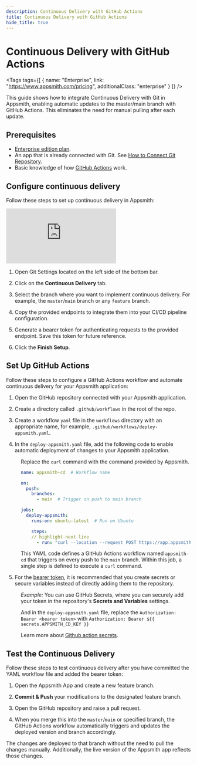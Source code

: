 ```yaml
---
description: Continuous Delivery with GitHub Actions
title: Continuous Delivery with GitHub Actions
hide_title: true
---
```


<!-- vale off -->

<div className="tag-wrapper">
 <h1>Continuous Delivery with GitHub Actions</h1>

<Tags
tags={[
{ name: "Enterprise", link: "https://www.appsmith.com/pricing", additionalClass: "enterprise" }
]}
/>

</div>

<!-- vale on -->

This guide shows how to integrate Continuous Delivery with Git in Appsmith, enabling automatic updates to the master/main branch with GitHub Actions. This eliminates the need for manual pulling after each update.

## Prerequisites

* [Enterprise edition plan](https://www.appsmith.com/pricing).
* An app that is already connected with Git. See [How to Connect Git Repository](/advanced-concepts/version-control-with-git/connecting-to-git-repository).
* Basic knowledge of how [GitHub Actions](https://docs.github.com/en/actions) work.

## Configure continuous delivery

Follow these steps to set up continuous delivery in Appsmith:


<div style={{ position: "relative", paddingBottom: "calc(50.520833333333336% + 41px)", height: "0", width: "100%" }}>
  <iframe src="https://demo.arcade.software/qyXQyJVooFHKHPPyqfvU?embed" frameborder="0" loading="lazy" webkitallowfullscreen mozallowfullscreen allowfullscreen style={{ position: "absolute", top: "0", left: "0", width: "100%", height: "100%", colorScheme: "light" }} title="Appsmith | Connect Data">
  </iframe>
</div>


1. Open Git Settings located on the left side of the bottom bar.

2. Click on the **Continuous Delivery** tab.

3. Select the branch where you want to implement continuous delivery. For example, the `master`/`main` branch or any `feature` branch.

4. Copy the provided endpoints to integrate them into your CI/CD pipeline configuration. 

5. Generate a bearer token for authenticating requests to the provided endpoint. Save this token for future reference.

6. Click the **Finish Setup**.


## Set Up GitHub Actions 

Follow these steps to configure a GitHub Actions workflow and automate continuous delivery for your Appsmith application:

1. Open the GitHub repository connected with your Appsmith application.

2. Create a directory called `.github/workflows` in the root of the repo.

3. Create a workflow `yaml` file in the `workflows` directory with an appropriate name, for example, `.github/workflows/deploy-appsmith.yaml`.

4. In the `deploy-appsmith.yaml` file, add the following code to enable automatic deployment of changes to your Appsmith application.

<dd>

Replace the `curl` command with the command provided by Appsmith.

```yaml
name: appsmith-cd  # Workflow name

on:
  push:
    branches:
      - main  # Trigger on push to main branch

jobs:
  deploy-appsmith:
    runs-on: ubuntu-latest  # Run on Ubuntu

    steps:
    // highlight-next-line
      - run: "curl --location --request POST https://app.appsmith.com/api/v1/git/deploy/app/65f2806f68?branchName=main --header 'Authorization: Bearer <bearer token>'"
```

This YAML code defines a GitHub Actions workflow named `appsmith-cd` that triggers on every push to the `main` branch. Within this job, a single step is defined to execute a `curl` command. 

</dd>

5. For the [bearer token](https://oauth.net/2/bearer-tokens/), it is recommended that you create secrets or secure variables instead of directly adding them to the repository. 


<dd>


*Example:* You can use GitHub Secrets, where you can securely add your token in the repository's **Secrets and Variables** settings.

And in the `deploy-appsmith.yaml` file, replace the `Authorization: Bearer <bearer token>` with `Authorization: Bearer ${{ secrets.APPSMITH_CD_KEY }}`


Learn more about [Github action secrets](https://docs.github.com/en/actions/security-guides/using-secrets-in-github-actions#creating-secrets-for-a-repository).
</dd>



## Test the Continuous Delivery

Follow these steps to test continuous delivery after you have committed the YAML workflow file and added the bearer token:

1. Open the Appsmith App and create a new feature branch.

2. **Commit & Push** your modifications to the designated feature branch.

3. Open the GitHub repository and raise a pull request.

4. When you merge this into the `master`/`main` or specified branch, the GitHub Actions workflow automatically triggers and updates the deployed version and branch accordingly.


The changes are deployed to that branch without the need to pull the changes manually. Additionally, the live version of the Appsmith app reflects those changes. 









